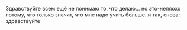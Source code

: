 Здравствуйте всем
ещё не понимаю то, что делаю...
но это-неплохо потому, что только значит, что мне надо учить больше.
и так, снова: здравствуйте
